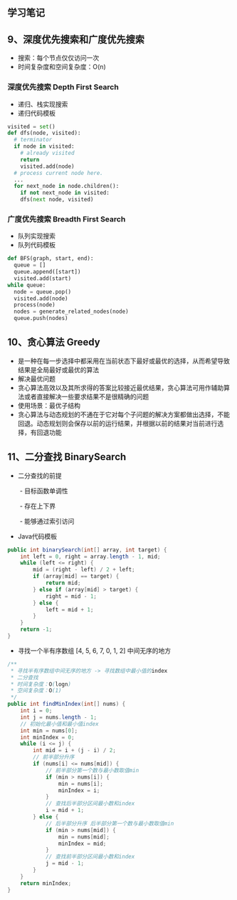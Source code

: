 ## 学习笔记
## 9、深度优先搜索和广度优先搜索

- 搜索：每个节点仅仅访问一次
- 时间复杂度和空间复杂度：O(n)

### 深度优先搜索 Depth First Search

- 递归、栈实现搜索
- 递归代码模板

```python
visited = set()
def dfs(node, visited):
  # terminator
  if node in visited: 
    # already visited
    return
    visited.add(node)
  # process current node here.
  ...
  for next_node in node.children():
    if not next_node in visited:
    dfs(next node, visited)
```

### 广度优先搜索 Breadth First Search

- 队列实现搜索
- 队列代码模板

```python
def BFS(graph, start, end):
  queue = []
  queue.append([start])
  visited.add(start)
while queue:
  node = queue.pop()
  visited.add(node)
  process(node)
  nodes = generate_related_nodes(node)
  queue.push(nodes)
```

## 10、贪心算法 Greedy

- 是一种在每一步选择中都采用在当前状态下最好或最优的选择，从而希望导致结果是全局最好或最优的算法
- 解决最优问题
- 贪心算法高效以及其所求得的答案比较接近最优结果，贪心算法可用作辅助算法或者直接解决一些要求结果不是很精确的问题
- 使用场景：最优子结构
- 贪心算法与动态规划的不通在于它对每个子问题的解决方案都做出选择，不能回退。动态规划则会保存以前的运行结果，并根据以前的结果对当前进行选择，有回退功能

## 11、二分查找 BinarySearch

- 二分查找的前提

  ​	- 目标函数单调性

  ​	- 存在上下界

  ​	- 能够通过索引访问

- Java代码模板

```java
public int binarySearch(int[] array, int target) {
    int left = 0, right = array.length - 1, mid;
    while (left <= right) {
        mid = (right - left) / 2 + left;
        if (array[mid] == target) {
            return mid;
        } else if (array[mid] > target) {
            right = mid - 1;
        } else {
            left = mid + 1;
        }
    }
    return -1;
}
```

- 寻找一个半有序数组 [4, 5, 6, 7, 0, 1, 2] 中间无序的地方

```java
/**
 * 寻找半有序数组中间无序的地方 -> 寻找数组中最小值的index
 * 二分查找
 * 时间复杂度：O(logn)
 * 空间复杂度：O(1)
 */
public int findMinIndex(int[] nums) {
    int i = 0;
    int j = nums.length - 1;
    // 初始化最小值和最小值index
    int min = nums[0];
    int minIndex = 0;
    while (i <= j) {
        int mid = i + (j - i) / 2;
        // 前半部分升序
        if (nums[i] <= nums[mid]) {
            // 前半部分第一个数与最小数取值min
            if (min > nums[i]) {
                min = nums[i];
                minIndex = i;
            }
            // 查找后半部分区间最小数和index
            i = mid + 1;
        } else {
            // 后半部分升序 后半部分第一个数与最小数取值min
            if (min > nums[mid]) {
                min = nums[mid];
                minIndex = mid;
            }
            // 查找前半部分区间最小数和index
            j = mid - 1;
        }
    }
    return minIndex;
}
```

